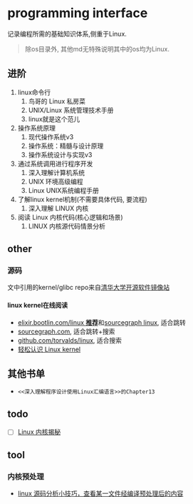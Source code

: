 # programming interface

记录编程所需的基础知识体系,侧重于Linux.

> 除os目录外, 其他md无特殊说明其中的os均为Linux.

## 进阶
1. linux命令行
    1. 鸟哥的 Linux 私房菜
    1. UNIX/Linux 系统管理技术手册
    1. linux就是这个范儿
1. 操作系统原理
    1. 现代操作系统v3
    1. 操作系统：精髓与设计原理
    1. 操作系统设计与实现v3
1. 通过系统调用进行程序开发
    1. 深入理解计算机系统
    1. UNIX 环境高级编程
    1. Linux UNIX系统编程手册
1. 了解linux kernel机制(不需要具体代码, 要流程)
    1. 深入理解 LINUX 内核
1. 阅读 Linux 内核代码(核心逻辑和场景)
    1. LINUX 内核源代码情景分析

## other
### 源码
文中引用的kernel/glibc repo来自[清华大学开源软件镜像站](https://mirror.tuna.tsinghua.edu.cn/help/linux-stable.git/)

#### linux kernel在线阅读
- [elixir.bootlin.com/linux **推荐**](https://elixir.bootlin.com/linux/latest/source)和[sourcegraph linux](https://sourcegraph.com/github.com/torvalds/linux@v5.8-rc3), 适合跳转
- [sourcegraph.com](https://sourcegraph.com/search?q=context:global+repo:%5Egithub%5C.com/torvalds/linux%24%40master&patternType=literal), 适合跳转+搜索
- [github.com/torvalds/linux](https://github.com/torvalds/linux), 适合搜索
- [轻松认识 Linux kernel](http://www.bricktou.com/)

## 其他书单
- `<<深入理解程序设计使用Linux汇编语言>>的Chapter13`

## todo
- [ ] [Linux 内核揭秘](https://github.com/MintCN/linux-insides-zh)

## tool
### 内核预处理
- [linux 源码分析小技巧，查看某一文件经编译预处理后的内容](http://blog.chinaunix.net/uid-21419530-id-5820125.html)
